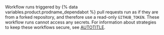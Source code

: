 Workflow runs triggered by {% data variables.product.prodname_dependabot %} pull requests run as if they are from a forked repository, and therefore use a read-only `GITHUB_TOKEN`. These workflow runs cannot access any secrets. For information about strategies to keep these workflows secure, see [AUTOTITLE](/actions/security-guides/security-hardening-for-github-actions).
